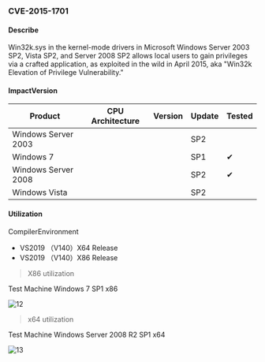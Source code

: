 ### CVE-2015-1701

#### Describe

Win32k.sys in the kernel-mode drivers in Microsoft Windows Server 2003 SP2, Vista SP2, and Server 2008 SP2 allows local users to gain privileges via a crafted application, as exploited in the wild in April 2015, aka "Win32k Elevation of Privilege Vulnerability."

#### ImpactVersion

| Product             | CPU Architecture | Version | Update | Tested             |
| ------------------- | ---------------- | ------- | ------ | ------------------ |
| Windows Server 2003 |                  |         | SP2    |                    |
| Windows 7           |                  |         | SP1    | &#10004; |
| Windows Server 2008 |                  |         | SP2    | &#10004; |
| Windows Vista       |                  |         | SP2    |                    |

#### Utilization

CompilerEnvironment

- VS2019 （V140）X64 Release
- VS2019 （V140）X86 Release

> X86 utilization

Test Machine Windows 7 SP1 x86

![12](https://raw.github.com/Ascotbe/Random-img/master/Kernelhub/CVE-2015-1701_win7_x86.gif)

> x64 utilization

Test Machine Windows Server 2008 R2 SP1 x64

![13](https://raw.github.com/Ascotbe/Random-img/master/Kernelhub/CVE-2015-1701_win2008_x64.gif)